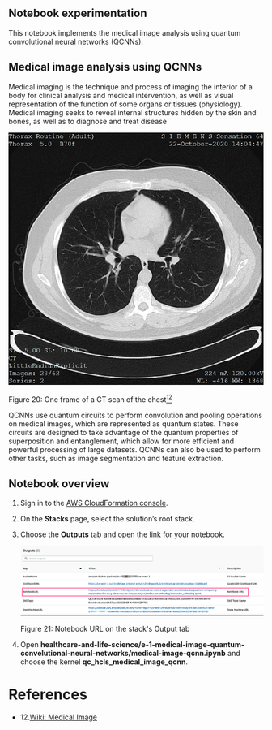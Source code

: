 ## Notebook experimentation

This notebook implements the medical image analysis using quantum convolutional neural networks (QCNNs).

## Medical image analysis using QCNNs

Medical imaging is the technique and process of imaging the interior of a body for 
clinical analysis and medical intervention, as well as visual representation of the 
function of some organs or tissues (physiology). 
Medical imaging seeks to reveal internal structures hidden by the skin and bones, as well as to diagnose and treat disease

![MedicalImage](../../images/ct-image.png)

Figure 20: One frame of a CT scan of the chest[<sup>12</sup>](#wiki-medical-image)

QCNNs use quantum circuits to perform convolution and pooling operations on medical images, 
which are represented as quantum states. These circuits are designed to take 
advantage of the quantum properties of superposition and entanglement, 
which allow for more efficient and powerful processing of large datasets. 
QCNNs can also be used to perform other tasks, such as image segmentation and feature extraction.

## Notebook overview

1. Sign in to the [AWS CloudFormation console](https://console.aws.amazon.com/cloudformation/home?). 
2. On the **Stacks** page, select the solution’s root stack. 
3. Choose the **Outputs** tab and open the link for your notebook.

    ![deployment output](../../images/deploy_output_notebook.png)

    Figure 21: Notebook URL on the stack's Output tab

4. Open
**healthcare-and-life-science/e-1-medical-image-quantum-convelutional-neural-networks/medical-image-qcnn.ipynb** 
and choose the kernel **qc_hcls_medical_image_qcnn**.

# References
<div id='wiki-medical-image'></div>

- 12.[Wiki: Medical Image](https://en.wikipedia.org/wiki/RNA)